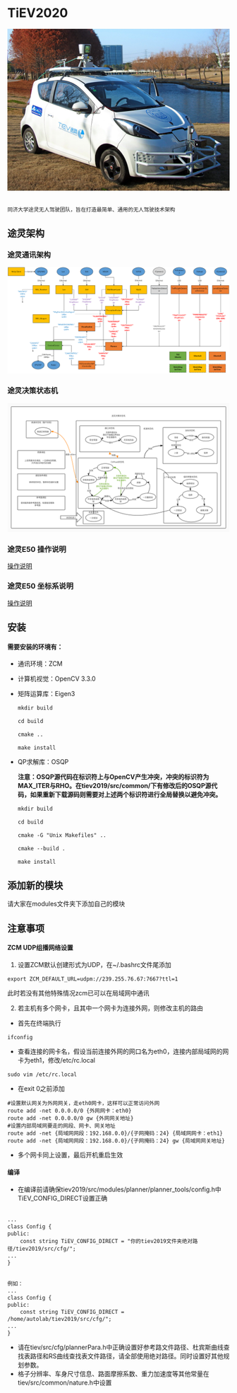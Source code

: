 # TiEV2020

![image alt text](docs/pics/TiEVcar.jpg)

```

同济大学途灵无人驾驶团队，旨在打造最简单、通用的无人驾驶技术架构

```

## 途灵架构

### 途灵通讯架构
![image alt text](docs/pics/2020TiEV_data_flow.png)

### 途灵决策状态机
![image alt text](docs/pics/TiEV2020_HFSM.png)

### 途灵E50 操作说明
[操作说明](docs/TiEV_E50操作说明.md)

### 途灵E50 坐标系说明
[操作说明](docs/TiEV_E50坐标系说明.md)


## 安装

#### 需要安装的环境有：

* 通讯环境：ZCM

* 计算机视觉：OpenCV 3.3.0

* 矩阵运算库：Eigen3

  ```
  mkdir build
  ```

  ```
  cd build
  ```

  ```
  cmake ..
  ```

  ```
  make install
  ```

* QP求解库：OSQP

  **注意：OSQP源代码在标识符上与OpenCV产生冲突，冲突的标识符为MAX_ITER与RHO。在tiev2019/src/common/下有修改后的OSQP源代码，如果重新下载源码则需要对上述两个标识符进行全局替换以避免冲突。**

  ```
  mkdir build
  ```

  ```
  cd build
  ```

  ```
  cmake -G "Unix Makefiles" ..
  ```

  ```
  cmake --build .
  ```

  ```
  make install
  ```

  

## 添加新的模块

请大家在modules文件夹下添加自己的模块

## 注意事项

#### ZCM UDP组播网络设置

1. 设置ZCM默认创建形式为UDP，在~/.bashrc文件尾添加

```
export ZCM_DEFAULT_URL=udpm://239.255.76.67:7667?ttl=1
```

此时若没有其他特殊情况zcm已可以在局域网中通讯

2. 若主机有多个网卡，且其中一个网卡为连接外网，则修改主机的路由

* 首先在终端执行

```
ifconfig
```

* 查看连接的网卡名，假设当前连接外网的网口名为eth0，连接内部局域网的网卡为eth1，修改/etc/rc.local

```
sudo vim /etc/rc.local
```

* 在exit 0之前添加

```
#设置默认网关为外网网关，走eth0网卡，这样可以正常访问外网
route add -net 0.0.0.0/0 {外网网卡：eth0}
route add -net 0.0.0.0/0 gw {外网网关地址}
#设置内部局域网要走的网段、网卡、网关地址
route add -net {局域网网段：192.168.0.0}/{子网掩码：24} {局域网网卡：eth1}
route add -net {局域网网段：192.168.0.0}/{子网掩码：24} gw {局域网网关地址}
```

* 多个网卡同上设置，最后开机重启生效

#### 编译

* 在编译前请确保tiev2019/src/modules/planner/planner_tools/config.h中TiEV_CONFIG_DIRECT设置正确
```

...
class Config {
public:
	const string TiEV_CONFIG_DIRECT = "你的tiev2019文件夹绝对路径/tiev2019/src/cfg/";
...
}

```

```

例如：
...
class Config {
public:
	const string TiEV_CONFIG_DIRECT = /home/autolab/tiev2019/src/cfg/";
...
}

```

* 请在tiev/src/cfg/plannerPara.h中正确设置好参考路文件路径、杜宾斯曲线查找表路径和RS曲线查找表文件路径，请全部使用绝对路径。同时设置好其他规划参数。
* 格子分辨率、车身尺寸信息、路面摩擦系数、重力加速度等其他常量在tiev/src/common/nature.h中设置
